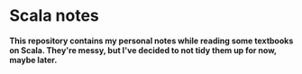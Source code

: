 # Scala notes

**This repository contains my personal notes while reading some textbooks on Scala. They're messy, but I've decided to not tidy them up for now, maybe later.**